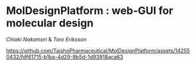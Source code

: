 # MolDesignPlatform : web-GUI for molecular design

*Chiaki Nakamori* & *Tore Eriksson*



https://github.com/TaishoPharmaceutical/MolDesignPlatform/assets/142550432/fdf61715-b1ba-4d29-8b5d-1d93918aca63

